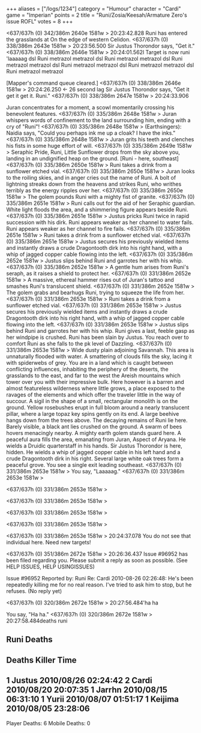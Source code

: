 +++
aliases = ["/logs/1234"]
category = "Humour"
character = "Cardi"
game = "Imperian"
points = 2
title = "Runi/Zosia/Keesah/Armature Zero's issue ROFL"
votes = 8
+++

<637/637h (0) 342/386m 2640e 1581w <eb> <bd>> 20:23:42.828
Runi has entered the grasslands at On the edge of western Celidon.
<637/637h (0) 338/386m 2643e 1581w <eb> <bd>> 20:23:56.500
Sir Justus Thorondor says, "Get it."
<637/637h (0) 338/386m 2646e 1581w <eb> <bd>> 20:24:01.562l
Target is now runi
'laaaaag
dsl Runi metrazol metrazol
dsl Runi metrazol metrazol
dsl Runi metrazol metrazol
dsl Runi metrazol metrazol
dsl Runi metrazol metrazol
dsl Runi metrazol metrazol

[Mapper's command queue cleared.]
<637/637h (0) 338/386m 2646e 1581w <eb> <bd>> 20:24:26.250 <- 26 second lag
Sir Justus Thorondor says, "Get it get it get it. Runi."
<637/637h (0) 338/386m 2647e 1581w <eb> <bd>> 20:24:33.906

Juran concentrates for a moment, a scowl momentarily crossing his benevolent 
features.
<637/637h (0) 335/386m 2648e 1581w <eb> <bd>> 
Juran whispers words of confinement to the land surrounding him, ending with a 
cry of "Runi"!
<637/637h (0) 335/386m 2648e 1581w <eb> <bd>> 
(Earthsingers): Naidia says, "Could you perhaps ink me up a cloak? I have the 
inks."
<637/637h (0) 335/386m 2648e 1581w <eb> <bd>> 
Juran grits his teeth and clenches his fists in some huge effort of will.
<637/637h (0) 335/386m 2649e 1581w <eb> <bd>> 
Seraphic Pride, Runi, Little Sunflower drops from the sky above you, landing in 
an undignified heap on the ground.
[Runi - here, southeast]
<637/637h (0) 335/386m 2650e 1581w <eb> <bd>> 
Runi takes a drink from a sunflower etched vial.
<637/637h (0) 335/386m 2650e 1581w <eb> <bd>> 
Juran looks to the roiling skies, and in anger cries out the name of Runi.
A bolt of lightning streaks down from the heavens and strikes Runi, who writhes 
terribly as the energy ripples over her.
<637/637h (0) 335/386m 2650e 1581w <eb> <bd>> 
The golem pounds Runi with a mighty fist of granite.
<637/637h (0) 335/386m 2651e 1581w <eb> <bd>> 
Runi calls out for the aid of her Seraphic guardian.
White light floods the area, and a shimmering figure appears beside Runi.
<637/637h (0) 335/386m 2651e 1581w <eb> <bd>> 
Justus pricks Runi twice in rapid succession with his dirk.
Runi appears weaker as her channel to water fails.
Runi appears weaker as her channel to fire fails.
<637/637h (0) 335/386m 2651e 1581w <eb> <bd>> 
Runi takes a drink from a sunflower etched vial.
<637/637h (0) 335/386m 2651e 1581w <eb> <bd>> 
Justus secures his previously wielded items and instantly draws a crude 
Dragontooth dirk into his right hand, with a whip of jagged copper cable flowing
into the left.
<637/637h (0) 335/386m 2652e 1581w <eb> <bd>> 
Justus slips behind Runi and garrotes her with his whip.
<637/637h (0) 335/386m 2652e 1581w <eb> <bd>> 
A gentle hum arises from Runi's seraph, as it raises a shield to protect her.
<637/637h (0) 331/386m 2652e 1581w <eb> <bd>> 
A massive, ethereal hammer rises out of Juran's tattoo and smashes Runi's 
translucent shield.
<637/637h (0) 331/386m 2652e 1581w <eb> <bd>> 
The golem grabs and bearhugs Runi, trying to squeeze the life from her.
<637/637h (0) 331/386m 2653e 1581w <eb> <bd>> 
Runi takes a drink from a sunflower etched vial.
<637/637h (0) 331/386m 2653e 1581w <eb> <bd>> 
Justus secures his previously wielded items and instantly draws a crude 
Dragontooth dirk into his right hand, with a whip of jagged copper cable flowing
into the left.
<637/637h (0) 331/386m 2653e 1581w <eb> <bd>> 
Justus slips behind Runi and garrotes her with his whip.
Runi gives a last, feeble gasp as her windpipe is crushed.
Runi has been slain by Justus.
You reach over to comfort Runi as she falls to the pk level of Dazzling.
<637/637h (0) 331/386m 2653e 1581w <eb> <bd>> 
Wide dusty plain adjoining Savannah.
This area is unnaturally flooded with water. A smattering of clouds fills the 
sky, lacing it with spiderwebs of grey. You are in a land which is caught 
between conflicting influences, inhabiting the periphery of the deserts, the 
grasslands to the east, and far to the west the Areish mountains which tower 
over you with their impressive bulk. Here however is a barren and almost 
featureless wilderness where little grows, a place exposed to the ravages of the
elements and which offer the traveler little in the way of succour. A sigil in 
the shape of a small, rectangular monolith is on the ground. Yellow rosebushes 
erupt in full bloom around a nearly translucent pillar, where a large topaz key 
spins gently on its end. A large beehive hangs down from the trees above. The 
decaying remains of Runi lie here. Barely visible, a black ant lies crushed on 
the ground. A swarm of bees hovers menacingly nearby. A mighty earth golem 
stands guard here. A peaceful aura fills the area, emanating from Juran, Aspect 
of Aryana. He wields a Druidic quarterstaff in his hands. Sir Justus Thorondor 
is here, hidden. He wields a whip of jagged copper cable in his left hand and a 
crude Dragontooth dirk in his right. Several large white oak trees form a 
peaceful grove. 
You see a single exit leading southeast.
<637/637h (0) 331/386m 2653e 1581w <eb> <bd>> 
You say, "Laaaaag."
<637/637h (0) 331/386m 2653e 1581w <eb> <bd>> 

<637/637h (0) 331/386m 2653e 1581w <eb> <bd>> 

<637/637h (0) 331/386m 2653e 1581w <eb> <bd>> 

<637/637h (0) 331/386m 2653e 1581w <eb> <bd>> 

<637/637h (0) 331/386m 2653e 1581w <eb> <bd>> 

<637/637h (0) 331/386m 2653e 1581w <eb> <bd>> 20:24:37.078
You do not see that individual here. Need new targets!



<637/637h (0) 351/386m 2672e 1581w <eb> <bd>> 20:26:36.437
Issue #96952 has been filed regarding you. Please submit a reply as soon as 
possible. (See HELP ISSUES, HELP USINGISSUES)


Issue #96952   Reported by: Runi    Re: Cardi
2010-08-26 02:26:48: 
He's been repeatedly killing me for no real reason. I've tried to ask him to 
stop, but he refuses.
(No reply yet)

<637/637h (0) 320/386m 2672e 1581w <eb> <bd>> 20:27:56.484'ha ha

You say, "Ha ha."
<637/637h (0) 320/386m 2672e 1581w <eb> <bd>> 20:27:58.484deaths runi

Runi Deaths
--------------------------------------------------------------
Deaths     Killer                         Time               
--------------------------------------------------------------
1          Justus                         2010/08/26 02:24:42
2          Cardi                          2010/08/20 20:07:35
1          Jarrhn                         2010/08/15 06:31:10
1          Yurii                          2010/08/07 01:51:17
1          Keijima                        2010/08/05 23:28:06
--------------------------------------------------------------
Player Deaths: 6        Mobile Deaths: 0








